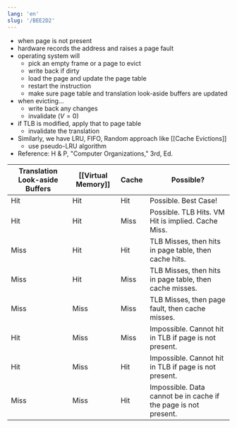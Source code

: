 ```yaml
---
lang: 'en'
slug: '/BEE2D2'
---
```


- when page is not present
- hardware records the address and raises a page fault
- operating system will
  - pick an empty frame or a page to evict
  - write back if dirty
  - load the page and update the page table
  - restart the instruction
  - make sure page table and translation look-aside buffers are updated
- when evicting...
  - write back any changes
  - invalidate ($V=0$)
- if TLB is modified, apply that to page table
  - invalidate the translation
- Similarly, we have LRU, FIFO, Random approach like [[Cache Evictions]]
  - use pseudo-LRU algorithm
- Reference: H & P, "Computer Organizations," 3rd, Ed.

| Translation Look-aside Buffers | [[Virtual Memory]] | Cache | Possible?                                                       |
| ------------------------------ | ------------------ | ----- | --------------------------------------------------------------- |
| Hit                            | Hit                | Hit   | Possible. Best Case!                                            |
| Hit                            | Hit                | Miss  | Possible. TLB Hits. VM Hit is implied. Cache Miss.              |
| Miss                           | Hit                | Hit   | TLB Misses, then hits in page table, then cache hits.           |
| Miss                           | Hit                | Miss  | TLB Misses, then hits in page table, then cache misses.         |
| Miss                           | Miss               | Miss  | TLB Misses, then page fault, then cache misses.                 |
| Hit                            | Miss               | Miss  | Impossible. Cannot hit in TLB if page is not present.           |
| Hit                            | Miss               | Hit   | Impossible. Cannot hit in TLB if page is not present.           |
| Miss                           | Miss               | Hit   | Impossible. Data cannot be in cache if the page is not present. |
